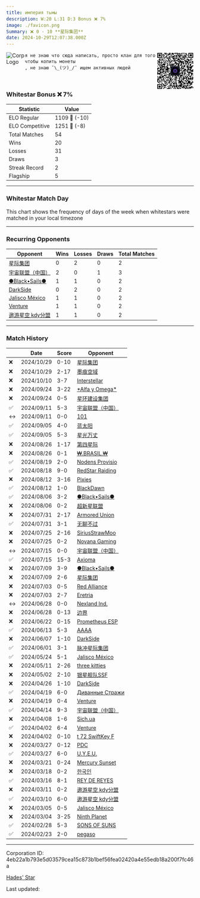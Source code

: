 ```yaml
---
title: ​империя тьмы
description: W:20 L:31 D:3 Bonus ❌ 7%
image: ./favicon.png
Summary: ❌ 0 - 10 **星际集团**
date: 2024-10-29T12:07:38.000Z
---
```

<head>
<link rel="icon" type="image/x-icon" href="./favicon.ico">
</head>
<img align="left" width="50" height="50" src="./favicon.ico" alt="Corp Logo"><img align="right" width="100" height="100" src="./qr.png" alt="QR Code">

```
я не знаю что сюда написать, просто клан для того чтобы копить монеты
, не знаю ¯⁠\⁠_⁠(⁠ツ⁠)⁠_⁠/⁠¯ ищем активных людей
```
<br>

### Whitestar Bonus ❌ 7%

| Statistic | Value |
| --- | --- |
| ELO Regular | 1109 🔻  (-10)|
| ELO Competitive | 1251 🔻  (-8)|
| Total Matches | 54 |
| Wins | 20 |
| Losses | 31 |
| Draws | 3 |
| Streak Record | 2 |
| Flagship | 5 |

---

### Whitestar Match Day

This chart shows the frequency of days of the week when whitestars were matched in your local timezone

<!-- Load Chart.js from jsDelivr CDN -->
<script src="https://cdn.jsdelivr.net/npm/chart.js@4.0.1"></script>

<!-- Create a canvas element where the chart will be rendered -->
<canvas id="myChart" width="400" height="200"></canvas>

<!-- JavaScript code to render the bar chart -->
<script>
    document.addEventListener("DOMContentLoaded", function() {
        // Ensure scanTime is an array; if empty, handle accordingly
        let timestamps = [1729771658,1729771658,1728152728,1726766210,1726765909,1725611334,1725604729,1725104033,1725098035,1724245087,1724227615,1723597522,1723579448,1723070982,1723061366,1722512928,1722512928,1721994933,1721993923,1721484857,1721480949,1720622455,1720619913,1720082574,1720078067,1719602352,1719601751,1719138374,1719130853,1718642524,1717863724,1717368056,1716818074,1716156159,1715030366,1714176646,1713741297,1713125656,1713124941,1712637982,1712119650,1711644281,1711637369,1711107030,1711077589,1710588122,1710346551,1710142836,1709714677,1709661781,1709237204,1709161903,1708706543,1708273559];

        const fontColor = 'rgba(64, 128, 160, 1)';

        // Function to convert Unix timestamps to day of the week (0=Sunday, 6=Saturday)
        function getDayOfWeek(timestamp) {
            return new Date(timestamp * 1000).getDay();
        }

        // Initialize an array to count occurrences for each day of the week
        let dayCounts = [0, 0, 0, 0, 0, 0, 0];

        // Populate the dayCounts array based on the scanTime data
        timestamps.forEach(ts => {
            let dayOfWeek = getDayOfWeek(ts);
            dayCounts[dayOfWeek]++;
        });

        // Chart.js configuration for the bar chart
        const data = {
            labels: ['Sunday', 'Monday', 'Tuesday', 'Wednesday', 'Thursday', 'Friday', 'Saturday'],
            datasets: [{
                data: dayCounts,
                backgroundColor: [
                    'rgba(0, 191, 255, 0.2)',   // Deep Sky Blue (Sunday)
                    'rgba(135, 206, 250, 0.2)', // Light Sky Blue (Monday)
                    'rgba(173, 216, 230, 0.2)', // Light Blue (Tuesday)
                    'rgba(214, 236, 243, 0.2)', // Custom light blue (Wednesday)
                    'rgba(173, 216, 230, 0.2)', // Light Blue (Thursday)
                    'rgba(135, 206, 250, 0.2)', // Light Sky Blue (Friday)
                    'rgba(0, 191, 255, 0.2)'    // Deep Sky Blue (Saturday)
                ],
                borderColor: [
                    'rgba(0, 191, 255, 1)',
                    'rgba(135, 206, 250, 1)',
                    'rgba(173, 216, 230, 1)',
                    'rgba(214, 236, 243, 1)',
                    'rgba(173, 216, 230, 1)',
                    'rgba(135, 206, 250, 1)',
                    'rgba(0, 191, 255, 1)'
                ],
                borderWidth: 1,
                minBarLength: 5
            }]
        };

        const config = {
            type: 'bar',
            data: data,
            options: {
                scales: {
                    y: {
                        beginAtZero: true,
                        ticks: {
                            stepSize: 1,
                            color: fontColor
                        },
                        grid: {
                            color: 'rgba(255, 255, 255, 0.2)'
                        }
                    },
                    x: {
                        ticks: {
                            color: fontColor
                        },
                        grid: {
                            display: false 
                        }
                    }
                },
                plugins: {
                    legend: {
                        display: false
                    }
                }
            }
        };

        // Render the chart
        const ctx = document.getElementById('myChart').getContext('2d');
        const myChart = new Chart(ctx, config);
    });
</script>
    
---
### Recurring Opponents

| Opponent | Wins | Losses | Draws | Total Matches |
| --- | --- | --- | --- | --- |
| [星际集团](https://ws.tsl.rocks/corp/67927cef3b9a4d68a6d2c19566471f1b50b33eb4591df40d9631d6b6759db55c/) | 0 | 2 | 0 | 2 |
| [宇宙联盟（中国）](https://ws.tsl.rocks/corp/f65e4271e098ff050b7e566effe810ba1757388a6eecf4b818ed6c3502743dec/) | 2 | 0 | 1 | 3 |
| [●Black•Sails●](https://ws.tsl.rocks/corp/fe048ff17e9dd095f7071da69d7f3933dd7a9cd3d7168cc2add063c0ff686d31/) | 1 | 1 | 0 | 2 |
| [DarkSide](https://ws.tsl.rocks/corp/a05d1feeae198a1f2ef98606bf83fdfa2254f2ac62f3db20cd5b09449257b8cd/) | 0 | 2 | 0 | 2 |
| [Jalisco México](https://ws.tsl.rocks/corp/495236ab2171ccbcdad0da5529f080405b1ddd081eda98c7255a8cffe5b114e4/) | 1 | 1 | 0 | 2 |
| [Venture](https://ws.tsl.rocks/corp/a48bd30701e4a563543ff54e7c8091cc6b5d0e972c70e4de279a93f4df2f24b0/) | 1 | 1 | 0 | 2 |
| [遨游星空 kdy分盟](https://ws.tsl.rocks/corp/74a42c9e5b716ea7c784243c029ad5dc1871f6b81692170099efdf8d3f94ba8f/) | 1 | 1 | 0 | 2 |

---
### Match History

|  | Date | Score | Opponent |
| --- | --- | --- | --- |
| ❌ | 2024/10/29 | 0-10 | [星际集团](https://ws.tsl.rocks/corp/67927cef3b9a4d68a6d2c19566471f1b50b33eb4591df40d9631d6b6759db55c/) |
| ❌ | 2024/10/29 | 2-17 | [墨痕空域](https://ws.tsl.rocks/corp/54eb675d1e22011c21e5b0f2b026934ea19913b030c65570d1e1473693d4364c/) |
| ❌ | 2024/10/10 | 3-7 | [Interstellar](https://ws.tsl.rocks/corp/8ee0ed32118ac719ca2a2b84e6a8c79637fc8642f194482a3ac240d2b133911f/) |
| ❌ | 2024/09/24 | 3-22 | [\*Alfa y Omega\*](https://ws.tsl.rocks/corp/b1da3a2265efd2266a8e4b5698a731ae179d00e431ee748d7bee62a1357a12ed/) |
| ❌ | 2024/09/24 | 0-5 | [星环建设集团](https://ws.tsl.rocks/corp/85422294545c4561b468821bbbbe277a0d7f09c6ab45fedb2a43cbaa36d32f63/) |
| ✅ | 2024/09/11 | 5-3 | [宇宙联盟（中国）](https://ws.tsl.rocks/corp/f65e4271e098ff050b7e566effe810ba1757388a6eecf4b818ed6c3502743dec/) |
| ↔️ | 2024/09/11 | 0-0 | [101](https://ws.tsl.rocks/corp/6b4681e994e78199b26297184be90aaf1928c04f6323f02fc316d25729e121e6/) |
| ✅ | 2024/09/05 | 4-0 | [蓝太阳](https://ws.tsl.rocks/corp/3d8bcfd3fe682016f1d82e28b9ad7ed8de9df1c1a81ceb6d63e35844660d2212/) |
| ✅ | 2024/09/05 | 5-3 | [星光万丈](https://ws.tsl.rocks/corp/92ad2a305a74e168b57771140461b4d226e1e8cac17b4f77027d5a67ead5fa1d/) |
| ❌ | 2024/08/26 | 1-17 | [第四星际](https://ws.tsl.rocks/corp/42d38d5f95c493cb1822f0c89a5366e532a9dc30c0019e03cf7ddd280bf55040/) |
| ❌ | 2024/08/26 | 0-1 | [₩\.BRASIL\.₩](https://ws.tsl.rocks/corp/ff7f01b2f1db7b9c75e49da4c7367325905c020eba282a97f69f33d8c19419aa/) |
| ✅ | 2024/08/19 | 2-0 | [Nodens Provisio](https://ws.tsl.rocks/corp/fddc11923365fd1df7f756374f94f8fc2aa3fbcfaaaa82b00f5544e4b55a6c5e/) |
| ✅ | 2024/08/18 | 9-0 | [RedStar Raiding](https://ws.tsl.rocks/corp/83a1c4f1576eec7dce037eb5b64b2455ca3affb9d3072108c5d4d3eba88b4570/) |
| ❌ | 2024/08/12 | 3-16 | [Pixies](https://ws.tsl.rocks/corp/fe3875cc3bc7cd97ee3d418bb35d69d8ec90da355cbec2dfb7a364387e021240/) |
| ✅ | 2024/08/12 | 1-0 | [BlackDawn](https://ws.tsl.rocks/corp/b12d5631f98a29cefd5c3fbacb19307ed0e64d58b58eb768856e5a22434676d9/) |
| ✅ | 2024/08/06 | 3-2 | [●Black•Sails●](https://ws.tsl.rocks/corp/fe048ff17e9dd095f7071da69d7f3933dd7a9cd3d7168cc2add063c0ff686d31/) |
| ❌ | 2024/08/06 | 0-2 | [超新星联盟](https://ws.tsl.rocks/corp/c3667794c88fd0a09f565dc3b4fed5325f131a616d01d0f6890755b44997d0a1/) |
| ❌ | 2024/07/31 | 2-17 | [Armored Union](https://ws.tsl.rocks/corp/4dacc02ca314ab864578421db538b0eb10b0c8c81dc0edd91c5090717d087c7f/) |
| ✅ | 2024/07/31 | 3-1 | [无聊不过](https://ws.tsl.rocks/corp/6099bd39cf8510ea3ef2be0fe05df95266b12acfdcbe1bd58a4c33e9c3f25934/) |
| ❌ | 2024/07/25 | 2-16 | [SiriusStrawMoo](https://ws.tsl.rocks/corp/c83a5744ea256d2c1fa59660bc0e18e8d01a2a467bc13fec27a8b30f689e220b/) |
| ❌ | 2024/07/25 | 0-2 | [Novana Gaming](https://ws.tsl.rocks/corp/073bc5604115e6eb4df318ba3c7a80d782d26f83d70723c5f15b6453ce690a08/) |
| ↔️ | 2024/07/15 | 0-0 | [宇宙联盟（中国）](https://ws.tsl.rocks/corp/f65e4271e098ff050b7e566effe810ba1757388a6eecf4b818ed6c3502743dec/) |
| ✅ | 2024/07/15 | 15-3 | [Axioma](https://ws.tsl.rocks/corp/2ec904c87d0183a49e22dc53508fa5c75d6e638e3a152a30336831697c60e91e/) |
| ❌ | 2024/07/09 | 3-9 | [●Black•Sails●](https://ws.tsl.rocks/corp/fe048ff17e9dd095f7071da69d7f3933dd7a9cd3d7168cc2add063c0ff686d31/) |
| ❌ | 2024/07/09 | 2-6 | [星际集团](https://ws.tsl.rocks/corp/67927cef3b9a4d68a6d2c19566471f1b50b33eb4591df40d9631d6b6759db55c/) |
| ❌ | 2024/07/03 | 0-5 | [Red Alliance](https://ws.tsl.rocks/corp/72789009cc9ae3283afaad2d17fcfbd83e52175a6d6e4ec1a7161ef38645b0d8/) |
| ❌ | 2024/07/03 | 2-7 | [Eretria](https://ws.tsl.rocks/corp/bdadb3cf8eff262b48dd6a7b5945b8192fbc67117ddb3eecf7912e402e975725/) |
| ↔️ | 2024/06/28 | 0-0 | [Nexland Ind\.](https://ws.tsl.rocks/corp/d944d7c48fcdf12fbe80bbfaec82482895285c344a643e8e679fc22617a2c44a/) |
| ❌ | 2024/06/28 | 0-13 | [边界](https://ws.tsl.rocks/corp/86c7d0216214bd3b9f3c7ca967ab1bd70d67faeb4792fe551863170ffc4e089a/) |
| ❌ | 2024/06/22 | 0-15 | [Prometheus ESP](https://ws.tsl.rocks/corp/59ccf92b03fb4dbcd047d2425f6dd687367bd70088956249e0255554e81fe949/) |
| ✅ | 2024/06/13 | 5-3 | [AAAA](https://ws.tsl.rocks/corp/73b759d7c9218f2c1171f9ef691739331ca36ee045039f4f3f935a47b6622a27/) |
| ❌ | 2024/06/07 | 1-10 | [DarkSide](https://ws.tsl.rocks/corp/a05d1feeae198a1f2ef98606bf83fdfa2254f2ac62f3db20cd5b09449257b8cd/) |
| ✅ | 2024/06/01 | 3-1 | [脉冲星际集团](https://ws.tsl.rocks/corp/a4c08cf63563563e9bfa1d35edb256e9bb8bcdca15103d646d2ff8ed9d17f480/) |
| ✅ | 2024/05/24 | 5-1 | [Jalisco México](https://ws.tsl.rocks/corp/495236ab2171ccbcdad0da5529f080405b1ddd081eda98c7255a8cffe5b114e4/) |
| ❌ | 2024/05/11 | 2-26 | [three kitties](https://ws.tsl.rocks/corp/04ae72b5736fbdc80a2fe9e4c2baaad3258a1e0ef0acc8122295fb64d6b3d292/) |
| ❌ | 2024/05/02 | 2-10 | [银星舰队SSF](https://ws.tsl.rocks/corp/c02d97cc37c082739a7828b6669ee67e2108bbf3d9f33628c650ced9fe04dd06/) |
| ❌ | 2024/04/26 | 1-10 | [DarkSide](https://ws.tsl.rocks/corp/a05d1feeae198a1f2ef98606bf83fdfa2254f2ac62f3db20cd5b09449257b8cd/) |
| ✅ | 2024/04/19 | 6-0 | [Диванные Стражи](https://ws.tsl.rocks/corp/49a7a7928d290fab1d2ee186755298adfde800efed6f3ef9703c06bbb4b8482d/) |
| ❌ | 2024/04/19 | 0-4 | [Venture](https://ws.tsl.rocks/corp/a48bd30701e4a563543ff54e7c8091cc6b5d0e972c70e4de279a93f4df2f24b0/) |
| ✅ | 2024/04/14 | 9-3 | [宇宙联盟（中国）](https://ws.tsl.rocks/corp/f65e4271e098ff050b7e566effe810ba1757388a6eecf4b818ed6c3502743dec/) |
| ❌ | 2024/04/08 | 1-6 | [Sich\.ua](https://ws.tsl.rocks/corp/9fcd6d7c4fe7f8e39acf48585dfe9c6d3d14edc7781fe8caf85618b3e98c685d/) |
| ✅ | 2024/04/02 | 6-4 | [Venture](https://ws.tsl.rocks/corp/a48bd30701e4a563543ff54e7c8091cc6b5d0e972c70e4de279a93f4df2f24b0/) |
| ❌ | 2024/04/02 | 0-10 | [t 72 SwiftKey F](https://ws.tsl.rocks/corp/317c4e8eee128258999e74199d05d070892a652c3a65b84b26010f50ee0f8e22/) |
| ❌ | 2024/03/27 | 0-12 | [PDC](https://ws.tsl.rocks/corp/3cfc5c94fb18b34d3a1018bfbf6d4211d3cfb18ebb02bf7784cebc1e3627de4a/) |
| ✅ | 2024/03/27 | 6-0 | [U\.Y\.E\.U\.](https://ws.tsl.rocks/corp/504f779e55c2d1bc5ff35b4540c0bb60421bd8bce70c3eb0caf45fd73915ec86/) |
| ❌ | 2024/03/21 | 0-24 | [Mercury Sunset](https://ws.tsl.rocks/corp/2771ec0a0e9523f8a7b62dd470c9ab87bf2bcf2b13fb47f6f97ea826337b2b20/) |
| ❌ | 2024/03/18 | 0-2 | [한국인](https://ws.tsl.rocks/corp/f2b2c144f02ec69dfe3bd7fb8d4d1db10d7e3954a2f45937f16daafb0266490e/) |
| ✅ | 2024/03/16 | 8-1 | [REY DE REYES](https://ws.tsl.rocks/corp/3400c8c832317ae214792a1e1ce914867af247bc0b4f021bd71a18e977cb60cb/) |
| ❌ | 2024/03/11 | 0-2 | [遨游星空 kdy分盟](https://ws.tsl.rocks/corp/74a42c9e5b716ea7c784243c029ad5dc1871f6b81692170099efdf8d3f94ba8f/) |
| ✅ | 2024/03/10 | 6-0 | [遨游星空 kdy分盟](https://ws.tsl.rocks/corp/74a42c9e5b716ea7c784243c029ad5dc1871f6b81692170099efdf8d3f94ba8f/) |
| ❌ | 2024/03/05 | 0-5 | [Jalisco México](https://ws.tsl.rocks/corp/495236ab2171ccbcdad0da5529f080405b1ddd081eda98c7255a8cffe5b114e4/) |
| ❌ | 2024/03/04 | 3-25 | [Ninth Planet](https://ws.tsl.rocks/corp/53297ed66c8c326d4cb4eebdee55172d3d64f122addd5d916b314f4ab557e21a/) |
| ✅ | 2024/02/28 | 5-3 | [SONS OF SUNS](https://ws.tsl.rocks/corp/710d8a5c78fa5042356cb21ac8c446d17cc1275cd8b5b3325582a0d4ca7ae318/) |
| ✅ | 2024/02/23 | 2-0 | [pegaso](https://ws.tsl.rocks/corp/b704373fcf3fd41b81214bd5802cc28b31cab2e01bafd23e0fc199cbce934109/) |

---
Corporation ID: 4eb22a1b793e5d03579cea15c873b1bef56fea02420a4e55edb18a200f7fc46a

[Hades' Star](https://www.hadesstar.com)
<script src="/assets/localtime.js"></script>
<div>
  Last updated: <span class="last-updated-date" data-unix-time="1730203658"></span>
</div>